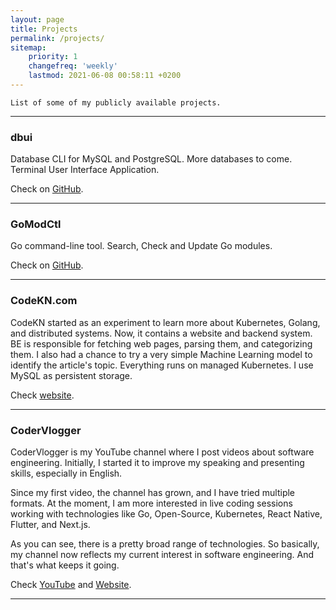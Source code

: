 ```yaml
---
layout: page
title: Projects
permalink: /projects/
sitemap:
    priority: 1
    changefreq: 'weekly'
    lastmod: 2021-06-08 00:58:11 +0200
---
```


```
List of some of my publicly available projects.
```

---

### dbui

Database CLI for MySQL and PostgreSQL. More databases to come. Terminal User Interface Application.

Check on [GitHub](https://github.com/kenanbek/dbui).

---

### GoModCtl

Go command-line tool. Search, Check and Update Go modules.

Check on [GitHub](https://github.com/beatlabs/gomodctl).

---

### CodeKN.com

CodeKN started as an experiment to learn more about Kubernetes, Golang, and distributed systems. Now, it contains a website and backend system. BE is responsible for fetching web pages, parsing them, and categorizing them. I also had a chance to try a very simple Machine Learning model to identify the article's topic. Everything runs on managed Kubernetes. I use MySQL as persistent storage.

Check [website](https://codekn.com).

---

### CoderVlogger

CoderVlogger is my YouTube channel where I post videos about software engineering. Initially, I started it to improve my speaking and presenting skills, especially in English.

Since my first video, the channel has grown, and I have tried multiple formats. At the moment, I am more interested in live coding sessions working with technologies like Go, Open-Source, Kubernetes, React Native, Flutter, and Next.js.

As you can see, there is a pretty broad range of technologies. So basically, my channel now reflects my current interest in software engineering. And that's what keeps it going.

Check [YouTube](https://youtube.com/codervlogger) and [Website](https://kenanbek.gitbook.io/codervlogger/).

---
